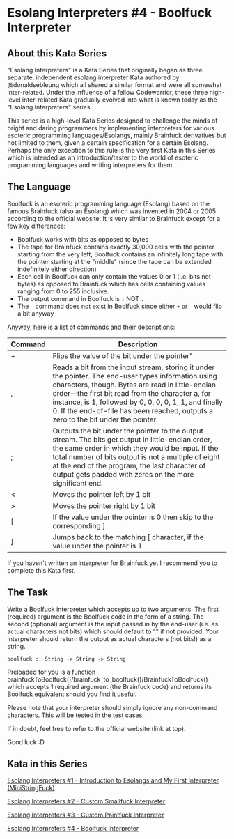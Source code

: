 # Esolang Interpreters #4 - Boolfuck Interpreter

## About this Kata Series

"Esolang Interpreters" is a Kata Series that originally began as three separate, independent esolang interpreter Kata authored by @donaldsebleung which all shared a similar format and were all somewhat inter-related. Under the influence of a fellow Codewarrior, these three high-level inter-related Kata gradually evolved into what is known today as the "Esolang Interpreters" series.

This series is a high-level Kata Series designed to challenge the minds of bright and daring programmers by implementing interpreters for various esoteric programming languages/Esolangs, mainly Brainfuck derivatives but not limited to them, given a certain specification for a certain Esolang. Perhaps the only exception to this rule is the very first Kata in this Series which is intended as an introduction/taster to the world of esoteric programming languages and writing interpreters for them.

## The Language

Boolfuck is an esoteric programming language (Esolang) based on the famous Brainfuck (also an Esolang) which was invented in 2004 or 2005 according to the official website. It is very similar to Brainfuck except for a few key differences:

- Boolfuck works with bits as opposed to bytes
- The tape for Brainfuck contains exactly 30,000 cells with the pointer starting from the very left; Boolfuck contains an infinitely long tape with the pointer starting at the "middle" (since the tape can be extended indefinitely either direction)
- Each cell in Boolfuck can only contain the values 0 or 1 (i.e. bits not bytes) as opposed to Brainfuck which has cells containing values ranging from 0 to 255 inclusive.
- The output command in Boolfuck is `;` NOT `.`
- The `-` command does not exist in Boolfuck since either `+` or `-` would flip a bit anyway

Anyway, here is a list of commands and their descriptions:

| Command | Description |
| ------- | ----------- |
| + | Flips the value of the bit under the pointer" |
| , | Reads a bit from the input stream, storing it under the pointer. The end-user types information using characters, though. Bytes are read in little-endian order—the first bit read from the character a, for instance, is 1, followed by 0, 0, 0, 0, 1, 1, and finally 0. If the end-of-file has been reached, outputs a zero to the bit under the pointer. |
| ; | Outputs the bit under the pointer to the output stream. The bits get output in little-endian order, the same order in which they would be input. If the total number of bits output is not a multiple of eight at the end of the program, the last character of output gets padded with zeros on the more significant end. |
| < | Moves the pointer left by 1 bit |
| > | Moves the pointer right by 1 bit |
| [ | If the value under the pointer is 0 then skip to the corresponding ] |
| ] | Jumps back to the matching [ character, if the value under the pointer is 1 |

If you haven't written an interpreter for Brainfuck yet I recommend you to complete this Kata first.

## The Task

Write a Boolfuck interpreter which accepts up to two arguments. The first (required) argument is the Boolfuck code in the form of a string. The second (optional) argument is the input passed in by the end-user (i.e. as actual characters not bits) which should default to "" if not provided. Your interpreter should return the output as actual characters (not bits!) as a string.

```(haskell)
boolfuck :: String -> String -> String
```

Preloaded for you is a function brainfuckToBoolfuck()/brainfuck_to_boolfuck()/BrainfuckToBoolfuck() which accepts 1 required argument (the Brainfuck code) and returns its Boolfuck equivalent should you find it useful.

Please note that your interpreter should simply ignore any non-command characters. This will be tested in the test cases.

If in doubt, feel free to refer to the official website (link at top).

Good luck :D

## Kata in this Series

[Esolang Interpreters #1 - Introduction to Esolangs and My First Interpreter (MiniStringFuck)](https://www.codewars.com/kata/esolang-interpreters-number-1-introduction-to-esolangs-and-my-first-interpreter-ministringfuck)

[Esolang Interpreters #2 - Custom Smallfuck Interpreter](http://codewars.com/kata/esolang-interpreters-number-2-custom-smallfuck-interpreter)

[Esolang Interpreters #3 - Custom Paintfuck Interpreter](http://codewars.com/kata/esolang-interpreters-number-3-custom-paintf-star-star-k-interpreter)

[Esolang Interpreters #4 - Boolfuck Interpreter](https://www.codewars.com/kata/esolang-interpreters-number-4-boolfuck-interpreter)
